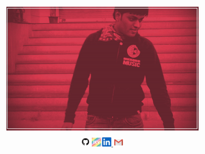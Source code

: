 <p align="center">
<img src="https://raw.githubusercontent.com/spoman007/spoman007/master/media/record.gif" alt="github logo">
</p>
<p align="center">
<a href="https://github.com/spoman007"><img src="https://raw.githubusercontent.com/spoman007/spoman007/master/media/logo/github.png" alt="github logo" width="25"></a>   <a href="https://dev.to/spoman007"><img src="https://raw.githubusercontent.com/spoman007/spoman007/master/media/logo/dev.png" alt="dev logo" width="24"></a>   <a href="https://www.linkedin.com/in/spoman/"><img src="https://raw.githubusercontent.com/spoman007/spoman007/master/media/logo/linkedin.jpeg" alt="linkedin logo" width="24"> </a>  <a href="spoman007@gmail.com"><img src="https://raw.githubusercontent.com/spoman007/spoman007/master/media/logo/gmail.jpeg" alt="gmail logo" width="30"></a>
</p>
